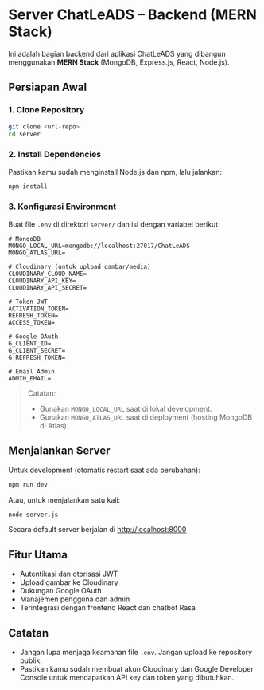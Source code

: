 # Server ChatLeADS – Backend (MERN Stack)

Ini adalah bagian backend dari aplikasi ChatLeADS yang dibangun menggunakan **MERN Stack** (MongoDB, Express.js, React, Node.js).

## Persiapan Awal

### 1. Clone Repository

```bash
git clone <url-repo>
cd server
```

### 2. Install Dependencies

Pastikan kamu sudah menginstall Node.js dan npm, lalu jalankan:

```bash
npm install
```

### 3. Konfigurasi Environment

Buat file `.env` di direktori `server/` dan isi dengan variabel berikut:

```env
# MongoDB
MONGO_LOCAL_URL=mongodb://localhost:27017/ChatLeADS
MONGO_ATLAS_URL=

# Cloudinary (untuk upload gambar/media)
CLOUDINARY_CLOUD_NAME=
CLOUDINARY_API_KEY=
CLOUDINARY_API_SECRET=

# Token JWT
ACTIVATION_TOKEN=
REFRESH_TOKEN=
ACCESS_TOKEN=

# Google OAuth
G_CLIENT_ID=
G_CLIENT_SECRET=
G_REFRESH_TOKEN=

# Email Admin
ADMIN_EMAIL=
```

> Catatan:
>
> * Gunakan `MONGO_LOCAL_URL` saat di lokal development.
> * Gunakan `MONGO_ATLAS_URL` saat di deployment (hosting MongoDB di Atlas).

## Menjalankan Server

Untuk development (otomatis restart saat ada perubahan):

```bash
npm run dev
```

Atau, untuk menjalankan satu kali:

```bash
node server.js
```

Secara default server berjalan di [http://localhost:8000](http://localhost:8000)

## Fitur Utama

* Autentikasi dan otorisasi JWT
* Upload gambar ke Cloudinary
* Dukungan Google OAuth
* Manajemen pengguna dan admin
* Terintegrasi dengan frontend React dan chatbot Rasa

## Catatan

* Jangan lupa menjaga keamanan file `.env`. Jangan upload ke repository publik.
* Pastikan kamu sudah membuat akun Cloudinary dan Google Developer Console untuk mendapatkan API key dan token yang dibutuhkan.